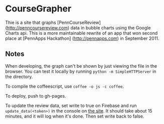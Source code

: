 CourseGrapher
=============
Thie is a site that graphs [PennCourseReview] (http://penncoursereview.com) data in bubble charts using the Google Charts api.  This is a more maintainable rewrite of an app that won second place at [PennApps Hackathon] (http://pennapps.com) in September 2011.


Notes
----
When developing, the graph can't be shown by just viewing the file in the browser. You can test it locally by running `python -m SimpleHTTPServer` in the directory.

To compile the coffeescript, use `coffee -o js -c coffee`.

To deploy, push to gh-pages.

To update the review data, set write to true on Firebase and run `update_data(<token>)` in the console on [the site](http://coursegrapher.com). It should take about 15 minutes, and it will log when it's done. Then set write back to false.
